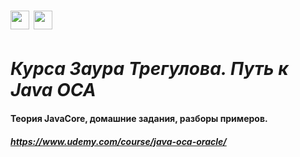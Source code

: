 <h1> <img src="https://cdn.jsdelivr.net/npm/simple-icons@v7/icons/intellijidea.svg" height="30"/> <img src="https://cdn.jsdelivr.net/npm/simple-icons@v7/icons/udemy.svg" height="30"/>  </h1>

# _Курса Заура Трегулова. Путь к Java OCA_

#### Теория JavaCore, домашние задания, разборы примеров. 

##### https://www.udemy.com/course/java-oca-oracle/
